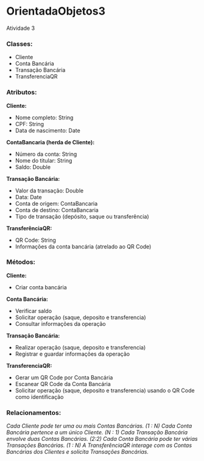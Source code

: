 # OrientadaObjetos3
Atividade 3
### Classes:

- Cliente
- Conta Bancária
- Transação Bancária
- TransferenciaQR

### Atributos:

**Cliente:**

- Nome completo: String
- CPF: String
- Data de nascimento: Date

**ContaBancaria (herda de Cliente):**

- Número da conta: String
- Nome do titular: String
- Saldo: Double

**Transação Bancária:** 

- Valor da transação: Double
- Data: Date
- Conta de origem: ContaBancaria
- Conta de destino: ContaBancaria
- Tipo de transação (depósito, saque ou transferência)

**TransferênciaQR:** 

- QR Code: String
- Informações da conta bancária (atrelado ao QR Code)

### Métodos:

**Cliente:**

- Criar conta bancária

**Conta Bancária:**

- Verificar saldo
- Solicitar operação (saque, deposito e transferencia)
- Consultar informações da operação

**Transação Bancária:**

- Realizar operação (saque, deposito e transferencia)
- Registrar e guardar informações da operação

**TransferenciaQR:**

- Gerar um QR Code por Conta Bancária
- Escanear QR Code da Conta Bancária
- Solicitar operação (saque, deposito e transferencia) usando o QR Code como identificação

### **Relacionamentos:**

*Cada Cliente pode ter uma ou mais Contas Bancárias. (1 : N) 
Cada Conta Bancária pertence a um único Cliente. (N : 1)
Cada Transação Bancária envolve duas Contas Bancárias. (2:2)
Cada Conta Bancária pode ter várias Transações Bancárias. (1 : N)
A TransferênciaQR interage com as Contas Bancárias dos Clientes e solicita Transações Bancárias.*

